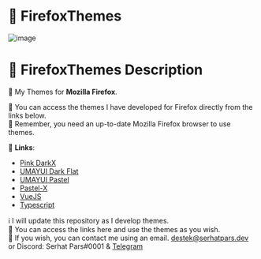 # 🦊 FirefoxThemes
![image](https://i.imgur.com/5O4duFr.png)<br>
# 📓 FirefoxThemes Description
🦊 My Themes for **Mozilla Firefox**.

🎨 You can access the themes I have developed for Firefox directly from the links below.<br>
💛 Remember, you need an up-to-date Mozilla Firefox browser to use themes.

🔗 **Links**:
- [Pink DarkX](https://addons.mozilla.org/tr/firefox/addon/pink-darkx/)
- [UMAYUI Dark Flat](https://addons.mozilla.org/tr/firefox/addon/umayui-dark-flat/)
- [UMAYUI Pastel](https://addons.mozilla.org/tr/firefox/addon/umayui-pastel/)
- [Pastel-X](https://addons.mozilla.org/tr/firefox/addon/pastel-x/)
- [VueJS](https://addons.mozilla.org/tr/firefox/addon/vuejs/)
- [Typescript](https://addons.mozilla.org/tr/firefox/addon/typescript/)

ℹ️ I will update this repository as I develop themes. <br>💛 You can access the links here and use the themes as you wish.<br>
📧 If you wish, you can contact me using an email. destek@serhatpars.dev <br>
or Discord: Serhat Pars#0001 & [Telegram](https://t.me/serhatparsx)
